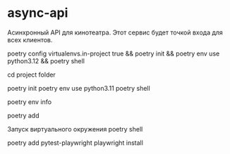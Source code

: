 # async-api
Асинхронный API для кинотеатра. Этот сервис будет точкой входа для всех клиентов.



poetry config virtualenvs.in-project true && poetry init && poetry env use python3.12 && poetry shell

cd project folder

poetry init
poetry env use python3.11
poetry shell

poetry env info




poetry add 


Запуск виртуального окружения
poetry shell



poetry add pytest-playwright
playwright install
